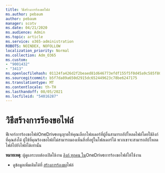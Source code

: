 ```yaml
---
title: วิธีสร้างการร้องขอไฟล์
ms.author: pebaum
author: pebaum
manager: scotv
ms.date: 04/21/2020
ms.audience: Admin
ms.topic: article
ms.service: o365-administration
ROBOTS: NOINDEX, NOFOLLOW
localization_priority: Normal
ms.collection: Adm_O365
ms.custom:
- "9001432"
- "3413"
ms.openlocfilehash: 01124fa426d2f2beaed81d646773efdf155f5f0d45a9c585f80913b111fa9598
ms.sourcegitcommit: b5f7da89a650d2915dc652449623c78be6247175
ms.translationtype: MT
ms.contentlocale: th-TH
ms.lasthandoff: 08/05/2021
ms.locfileid: "54016287"
---
```

# <a name="how-to-create-a-file-request"></a>วิธีสร้างการร้องขอไฟล์

ฟีเจอร์การร้องขอไฟล์OneDriveอนุญาตให้คุณเลือกโฟลเดอร์ที่ผู้อื่นสามารถอัปโหลดไฟล์โดยใช้ลิงก์ที่คุณส่งได้ ผู้ใช้ที่คุณร้องขอไฟล์ไม่สามารถมองเห็นสิ่งที่อยู่ในโฟลเดอร์ได้ พวกเขาจะสามารถอัปโหลดไฟล์ไปยังไฟล์ได้เท่านั้น

**หมายเหตุ**: ผู้ดูแลระบบต้องเปิดใช้งาน [ลิงก์ ทุกคน ใน](https://docs.microsoft.com/sharepoint/turn-external-sharing-on-or-off)OneDriveการร้องขอไฟล์ให้ใช้งาน

- ดูข้อมูลเพิ่มเติมได้ที่ [สร้างการร้องขอ](https://support.office.com/article/create-a-file-request-f54aa7f8-2589-4421-b351-d415fc3b83af)ไฟล์
